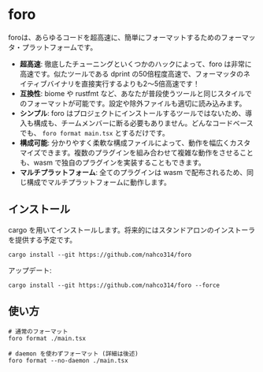 # foro

foroは、あらゆるコードを超高速に、簡単にフォーマットするためのフォーマッタ・プラットフォームです。


- **超高速**: 徹底したチューニングといくつかのハックによって、foro は非常に高速です。似たツールである dprint の50倍程度高速で、フォーマッタのネイティブバイナリを直接実行するよりも2〜5倍高速です！
- **互換性**: biome や rustfmt など、あなたが普段使うツールと同じスタイルでのフォーマットが可能です。設定や除外ファイルも適切に読み込みます。
- **シンプル**: foro はプロジェクトにインストールするツールではないため、導入も構成も、チームメンバーに断る必要もありません。どんなコードベースでも、 `foro format main.tsx` とするだけです。
- **構成可能**: 分かりやすく柔軟な構成ファイルによって、動作を幅広くカスタマイズできます。複数のプラグインを組み合わせて複雑な動作をさせることも、wasm で独自のプラグインを実装することもできます。
- **マルチプラットフォーム**: 全てのプラグインは wasm で配布されるため、同じ構成でマルチプラットフォームに動作します。

## インストール

cargo を用いてインストールします。将来的にはスタンドアロンのインストーラを提供する予定です。

```shell
cargo install --git https://github.com/nahco314/foro
```

アップデート:

```shell
cargo install --git https://github.com/nahco314/foro --force
```

## 使い方

```shell
# 通常のフォーマット
foro format ./main.tsx

# daemon を使わずフォーマット (詳細は後述)
foro format --no-daemon ./main.tsx
```
